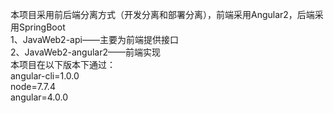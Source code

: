 本项目采用前后端分离方式（开发分离和部署分离），前端采用Angular2，后端采用SpringBoot                           
1、JavaWeb2-api——主要为前端提供接口               
2、JavaWeb2-angular2——前端实现                
本项目在以下版本下通过：                     
angular-cli=1.0.0                  
node=7.7.4                   
angular=4.0.0                     
